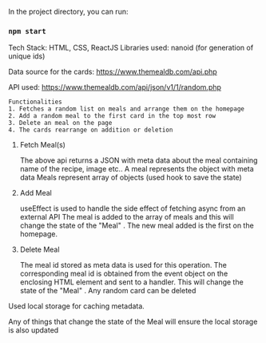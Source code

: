 In the project directory, you can run:

### `npm start`
Tech Stack: HTML, CSS, ReactJS
Libraries used: nanoid (for generation of unique ids)

Data source for the cards: https://www.themealdb.com/api.php

API used: https://www.themealdb.com/api/json/v1/1/random.php
```
Functionalities
1. Fetches a random list on meals and arrange them on the homepage
2. Add a random meal to the first card in the top most row
3. Delete an meal on the page
4. The cards rearrange on addition or deletion
```



1. Fetch Meal(s)

   The above api returns a JSON with meta data about the meal containing name of the recipe, image etc..
   A meal represents the object with meta data
   Meals represent array of objects (used hook to save the state)


2. Add Meal

    useEffect is used to handle the side effect of fetching async from an external API
    The meal is added to the array of meals and this will change the state of the "Meal" .
    The new meal added is the first on the homepage.

3. Delete Meal

    The meal id stored as meta data is used for this operation.
    The corresponding meal id is obtained from the event object on the enclosing HTML element and sent to a handler.
    This will change the state of the "Meal" .
    Any random card can be deleted

Used local storage for caching metadata.

Any of things that change the state of the Meal will ensure the local storage is also updated



